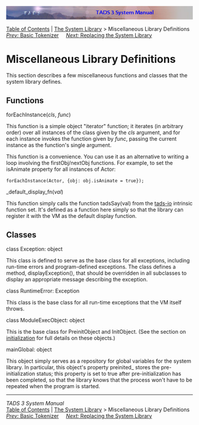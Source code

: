 <div class="topbar">

<img src="topbar.jpg" data-border="0" />

</div>

<div class="nav">

<a href="toc.htm" class="nav">Table of Contents</a> \|
<a href="lib.htm" class="nav">The System Library</a> \> Miscellaneous
Library Definitions  
<span class="navnp"><a href="tok.htm" class="nav"><em>Prev:</em> Basic Tokenizer</a>
    <a href="nodef.htm" class="nav"><em>Next:</em> Replacing the System
Library</a>     </span>

</div>

<div class="main">

# Miscellaneous Library Definitions

This section describes a few miscellaneous functions and classes that
the system library defines.

## Functions

<span class="code">forEachInstance(*cls*, *func*)</span>

<div class="fdef">

This function is a simple object "iterator" function; it iterates (in
arbitrary order) over all instances of the class given by the *cls*
argument, and for each instance invokes the function given by *func*,
passing the current instance as the function's single argument.

This function is a convenience. You can use it as an alternative to
writing a loop involving the firstObj/nextObj functions. For example, to
set the <span class="code">isAnimate</span> property for all instances
of Actor:

<div class="code">

    forEachInstance(Actor, {obj: obj.isAnimate = true});

</div>

</div>

<span class="code">\_default_display_fn(*val*)</span>

<div class="fdef">

This function simply calls the function
<span class="code">tadsSay(val)</span> from the [tads-io](tadsio.htm)
intrinsic function set. It's defined as a function here simply so that
the library can register it with the VM as the default display function.

</div>

## Classes

<span class="code">class Exception: object</span>

<div class="fdef">

This class is defined to serve as the base class for all exceptions,
including run-time errors and program-defined exceptions. The class
defines a method, <span class="code">displayException()</span>, that
should be overridden in all subclasses to display an appropriate message
describing the exception.

</div>

<span class="code">class RuntimeError: Exception</span>

<div class="fdef">

This class is the base class for all run-time exceptions that the VM
itself throws.

</div>

<span class="code">class ModuleExecObject: object</span>

<div class="fdef">

This is the base class for PreinitObject and InitObject. (See the
section on [initialization](init.htm) for full details on these
objects.)

</div>

<span class="code">mainGlobal: object</span>

<div class="fdef">

This object simply serves as a repository for global variables for the
system library. In particular, this object's property
<span class="code">preinited\_</span> stores the pre-initialization
status; this property is set to <span class="code">true</span> after
pre-initialization has been completed, so that the library knows that
the process won't have to be repeated when the program is started.

</div>

</div>

------------------------------------------------------------------------

<div class="navb">

*TADS 3 System Manual*  
<a href="toc.htm" class="nav">Table of Contents</a> \|
<a href="lib.htm" class="nav">The System Library</a> \> Miscellaneous
Library Definitions  
<span class="navnp"><a href="tok.htm" class="nav"><em>Prev:</em> Basic Tokenizer</a>
    <a href="nodef.htm" class="nav"><em>Next:</em> Replacing the System
Library</a>     </span>

</div>
